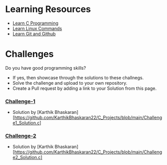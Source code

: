 # Learning Resources
* [Learn C Programming](C-Resources.md)
* [Learn Linux Commands](Linux-Resources.md)
* [Learn Git and Github](C-Resources.md)

# Challenges
Do you have good programming skills? 
- If yes, then showcase through the solutions to these challnegs.
- Solve the challenge and upload to your own repository.
- Create a Pull request by adding a link to your Solution from this page.

### [Challenge-1](challenge-1.md)
* Solution by [Karthik Bhaskaran] [https://github.com/KarthikBhaskaran22/C_Projects/blob/main/Challenge1_Solution.c]

### [Challenge-2](challenge-2.md)
* Solution by [Karthik Bhaskaran] [https://github.com/KarthikBhaskaran22/C_Projects/blob/main/Challenge2_Solution.c]
